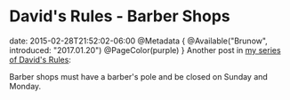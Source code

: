 # David's Rules - Barber Shops
date: 2015-02-28T21:52:02-06:00
@Metadata {
  @Available("Brunow", introduced: "2017.01.20")
  @PageColor(purple)
}
Another post in [my series of David's Rules](http://brunow.org/2015/01/31/davids-rules---apologies/):

Barber shops must have a barber's pole and be closed on Sunday and Monday.
